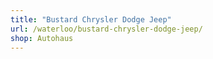 ```yaml
---
title: "Bustard Chrysler Dodge Jeep"
url: /waterloo/bustard-chrysler-dodge-jeep/
shop: Autohaus
---
```

